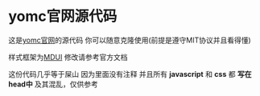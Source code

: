 # yomc官网源代码
这是[yomc官网](http://play.yoyo250.xyz)的源代码
你可以随意克隆使用(前提是遵守MIT协议并且看得懂)

样式框架为[MDUI](https://mdui.org/)
修改请参考官方文档

这份代码几乎等于屎山
因为里面没有注释
并且所有 __javascript__ 和 __css__ 都 __写在head中__
及其混乱，仅供参考
